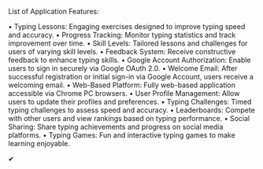 
List of Application Features:

• Typing Lessons: Engaging exercises designed to improve typing speed and accuracy. 
• Progress Tracking: Monitor typing statistics and track improvement over time.
• Skill Levels: Tailored lessons and challenges for users of varying skill levels.
• Feedback System: Receive constructive feedback to enhance typing skills.
• Google Account Authorization: Enable users to sign in securely via Google OAuth 2.0.
• Welcome Email: After successful registration or initial sign-in via Google Account, users receive a welcoming email.
• Web-Based Platform: Fully web-based application accessible via Chrome PC browsers.
• User Profile Management: Allow users to update their profiles and preferences.
• Typing Challenges: Timed typing challenges to assess speed and accuracy.
• Leaderboards: Compete with other users and view rankings based on typing performance.
• Social Sharing: Share typing achievements and progress on social media platforms.
• Typing Games: Fun and interactive typing games to make learning enjoyable.

&#10004;
